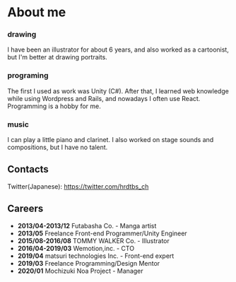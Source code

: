 # About me

### drawing

I have been an illustrator for about 6 years, and also worked as a cartoonist, but I'm better at drawing portraits. 

### programing

The first I used as work was Unity (C#). After that, I learned web knowledge while using Wordpress and Rails, and nowadays I often use React. Programming is a hobby for me.

### music

I can play a little piano and clarinet. I also worked on stage sounds and compositions, but I have no talent.

## Contacts

Twitter(Japanese): <a href="https://twitter.com/intent/user?user_id=4284612793">https://twitter.com/hrdtbs_ch</a>

## Careers

- **2013/04-2013/12** Futabasha Co. - Manga artist 
- **2013/05** Freelance Front-end Programmer/Unity Engineer
- **2015/08-2016/08** TOMMY WALKER Co. - Illustrator
- **2016/04-2019/03** Wemotion,inc. - CTO
- **2019/04** matsuri technologies Inc. - Front-end expert
- **2019/03** Freelance Programming/Design Mentor
- **2020/01** Mochizuki Noa Project - Manager
